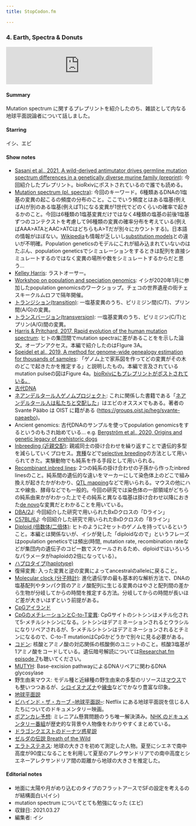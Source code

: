 ```yaml
---
title: StopCodon.fm

---
```

### 4. Earth, Spectra & Donuts
<iframe src="https://anchor.fm/stopcodon/embed/episodes/4--Earth--Spectra--Donuts-e14d0re" height="102px" width="400px" frameborder="0" scrolling="no"></iframe>

#### Summary
Mutation spectrum に関するプレプリントを紹介したのち、雑談として内なる地球平面説論者について話しました。


#### Starring  
イシ、エビ

#### Show notes  
- [Sasani et al., 2021, A wild-derived antimutator drives germline mutation spectrum differences in a genetically diverse murine family (preprint)](https://www.biorxiv.org/content/10.1101/2021.03.12.435196v1.full): 今回紹介したプレプリント。bioRxivにポストされているので誰でも読める。
- [Mutation spectrum (pl. spectra)](https://en.wikipedia.org/wiki/Mutation_rate#Mutation_spectrum): 今回のキーワード。6種類あるDNAの1塩基の変異の起こるの頻度の分布のこと。ここでいう頻度とはある塩基(例えばA)が別のある塩基(例えばT)になる変異が1世代でどのくらいの確率で起きるかのこと。今回は6種類の1塩基変異だけではなく4種類の塩基の前後1塩基ずつのコンテクストを考慮して96種類の変異の確率分布を考えている(例えばAAA>ATAとAAC>ATCはどちらもA>Tだが別々にカウントする)。日本語の情報がほぼない。[Wikipedia](https://en.wikipedia.org/wiki/Mutation_rate#Mutation_spectrum)も情報が乏しいし[substitution models](https://en.wikipedia.org/wiki/Substitution_model)との違いが不明確。Population geneticsのモデルにこれが組み込まれていないのはたぶん、population geneticsでシミュレーションをするときは配列を直接シミュレートするのではなく変異の場所や数をシミュレートするからだと思う...
- [Kelley Harris](https://sites.google.com/site/harriskelley/home): ラストオーサー。
- [Workshop on population and speciation genomics](http://evomics.org/workshops/workshop-on-population-and-speciation-genomics/): イシが2020年1月に参加したpopulation genomicsのワークショップ。チェコの世界遺産の街チェスキークルムロフで隔年開催。
- [トランジション(transition)](https://en.wikipedia.org/wiki/Transition_(genetics)): 一塩基変異のうち、ピリミジン間(C/T)、プリン間(A/G)の変異。
- [トランスバージョン(transversion)](https://en.wikipedia.org/wiki/Transversion): 一塩基変異のうち、ピリミジン(C/T)とプリン(A/G)間の変異。
- [Harris & Pritchard, 2017, Rapid evolution of the human mutation spectrum](https://elifesciences.org/articles/24284): ヒトの集団間でmutation spectraに差があることをを示した論文。オープンアクセス。本編で紹介したのはFIgure 3A。
- [Speidel et al., 2019, A method for genome-wide genealogy estimation for thousands of samples](https://www.nature.com/articles/s41588-019-0484-x): 「ゲノム上で家系図を作ってどの変異がその木のどこで起きたかを推定する」と説明したもの。本編で言及されているmutation pulseの図はFigure 4a。[bioRxivにもプレプリントがポストされている。](https://www.biorxiv.org/content/10.1101/550558v1.full)
- [古代DNA](https://en.wikipedia.org/wiki/Ancient_DNA) 
- [ネアンデルタール人ゲノムプロジェクト](https://en.wikipedia.org/wiki/Neanderthal_genome_project): これに関係した書籍である「[ネアンデルタール人は私たちと交配した](https://www.amazon.co.jp/%E3%83%8D%E3%82%A2%E3%83%B3%E3%83%87%E3%83%AB%E3%82%BF%E3%83%BC%E3%83%AB%E4%BA%BA%E3%81%AF%E7%A7%81%E3%81%9F%E3%81%A1%E3%81%A8%E4%BA%A4%E9%85%8D%E3%81%97%E3%81%9F-%E3%82%B9%E3%83%B4%E3%82%A1%E3%83%B3%E3%83%86-%E3%83%9A%E3%83%BC%E3%83%9C/dp/416390204X)」はエビのオススメでもある。著者の Svante Pääbo は OIST に籍がある (https://groups.oist.jp/heg/svante-paeaebo)。
- Ancient genomics: 古代DNAのサンプルを使ってpopulation genomicsをするというのもされ始めている... e.g. [Bergström et al., 2020, Origins and genetic legacy of prehistoric dogs](https://science.sciencemag.org/content/370/6516/557)
- [Inbreeding (近親交配)](https://en.wikipedia.org/wiki/Inbred_strain): 親戚同士の掛け合わせを繰り返すことで遺伝的多型を減らしていくプロセス。[育種](https://ja.wikipedia.org/wiki/%E8%82%B2%E7%A8%AE%E5%AD%A6)などで[selective breeding](https://en.wikipedia.org/wiki/Selective_breeding)の方法として用いられてきた。実験動物でも純系を作る手段として用いられる。
- [Recombinant inbred lines](https://en.wikipedia.org/wiki/Recombinant_inbred_strain): 2つの純系の掛け合わせの子孫から作ったinbred linesのこと。純系間の遺伝的な違いをマーカーにして染色体上のどこで組み換えが起きたかがわかり、[QTL mapping](https://en.wikipedia.org/wiki/Quantitative_trait_locus#QTL_mapping)などで用いられる。マウスの他にハエや線虫、酵母などでも一般的。今回の研究では染色体の一部領域がどちらの純系由来かがわかった上でその純系と異なる塩基は掛け合わせ以降におきた[de novo](https://en.wikipedia.org/wiki/De_novo)な変異だとわかることを用いている。
- [DBA/2J](https://www.jax.org/strain/000671): 今回紹介した研究で用いられたBxDクロスの「Dライン」
- [C57BL/6J](https://www.jax.org/strain/000664): 今回紹介した研究で用いられたBxDクロスの「Bライン」
- [Diploid (倍数体/二倍体)](https://ja.wikipedia.org/wiki/%E5%80%8D%E6%95%B0%E6%80%A7#%E5%80%8D%E6%95%B0%E4%BD%93): ヒトのように2セットのゲノムを持っているということ。本編とは関係ないが、イシが発した「diploidなので」というフレーズはpopulation geneticsでは頻出(時間, mutation rate, recombination rateなどが集団内の遺伝子のコピー数でスケールされるため、diploidではいろいろなパラメータがhaploidの2倍になっている）。
- [ハプロタイプ(haplotype)](https://ja.wikipedia.org/wiki/%E3%83%8F%E3%83%97%E3%83%AD%E3%82%BF%E3%82%A4%E3%83%97)
- 復帰変異: 入った変異と逆の変異によってancestralのalleleに戻ること。
- [Molecular clock (分子時計)](https://en.wikipedia.org/wiki/Molecular_clock): 進化遺伝学の最も基本的な解析方法で、DNAの塩基配列やタンパク質のアミノ酸配列に生じる変異のはやさと配列間の差から生物が分岐してからの時間を推定する方法。分岐してからの時間が長いほど差が大きいはずという前提がある。
- [CpGアイランド](https://ja.wikipedia.org/wiki/CpGアイランド)
- [CpGのメチレーションとC-to-T変異](https://en.wikipedia.org/wiki/5-Methylcytosine#In_vivo): CpGサイトのシトシンはメチル化されて5-メチルシトシンになる。シトシンはデアミネーションされるとウラシルになりリペアされるが、5-メチルシトシンはデアミネーションされるとチミンになるので、C-to-T mutationはCpGかどうかで別々に見る必要がある。
- [コドン](https://ja.wikipedia.org/wiki/%E3%82%B3%E3%83%89%E3%83%B3): 核酸とアミノ酸の対応関係の核酸側のユニットのこと。核酸3塩基が1アミノ酸をコードしている。遺伝暗号解読については[Researchat.fm episode 7](https://researchat.fm/episode/7)も聴いてください。
- [MUTYH](https://en.wikipedia.org/wiki/MUTYH): Base-excision pathwayによるDNAリペアに関わるDNA glycosylase
- 野生由来マウス: モデル種と近縁種の野生由来の多型のリソースは[マウス](https://www.nature.com/articles/sdata201675)でも整いつつあるが、[シロイヌナズナ](https://academic.oup.com/plphys/article/158/1/2/6108997)や[線虫](https://www.nature.com/articles/ng.1050)などでかなり豊富な印象。
- [地球平面説](https://ja.wikipedia.org/wiki/%E5%9C%B0%E7%90%83%E5%B9%B3%E9%9D%A2%E8%AA%AC) 
- [ビハインド・ザ・カーブ –地球平面説–](https://www.netflix.com/search?q=%E5%9C%B0%E7%90%83%E5%B9%B3%E9%9D%A2&jbv=81015076): Netflix にある地球平面説を信じる人たちについてのドキュメンタリー映画。
- [ポアンカレ予想](https://ja.wikipedia.org/wiki/%E3%83%9D%E3%82%A2%E3%83%B3%E3%82%AB%E3%83%AC%E4%BA%88%E6%83%B3): ミレニアム懸賞問題のうち唯一解決済み。[NHK のドキュメンタリー番組](https://www.nhk-ondemand.jp/goods/G2011027278SA000/)が歴史的な背景や人物像をわかりやすくまとめている。
- [ドラゴンクエストのドーナツ惑星説](https://wikiwiki.jp/dqdic3rd/%E3%80%90%E3%83%89%E3%83%BC%E3%83%8A%E3%83%84%E5%9E%8B%E6%83%91%E6%98%9F%E3%80%91)
- [ゼルダの伝説 Breath of the Wild](https://www.nintendo.co.jp/zelda/index.html)
- [エラトステネス](https://ja.wikipedia.org/wiki/%E3%82%A8%E3%83%A9%E3%83%88%E3%82%B9%E3%83%86%E3%83%8D%E3%82%B9): 地球の大きさを初めて測定した人物。夏至にシエネで南中高度が90度になることを利用して夏至のアレクサンドリアでの南中高度とシエネーアレクサンドリア間の距離から地球の大きさを推定した。

#### Editorial notes
- 地面に太陽や月がめり込むのタイプのフラットアースでSFの設定を考えるのが結構面白い(イシ)
- mutation spectrum についてとても勉強になった (エビ)
- 収録日: 2021.03.27
- 編集者: イシ



